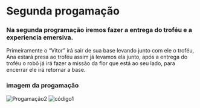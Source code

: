 # Segunda progamação
### Na segunda programação iremos fazer a entrega do troféu e a experiencia emersiva. 
Primeiramente o “Vitor” irá sair de sua base levando junto com ele o troféu, Ana estará presa ao troféu assim já levamos ela junto, 
após a entrega do troféu o robô já irá fazer a missão da flor que está ao seu lado, para encerrar ele irá retornar a base.  
### imagem da progamação
![Progamação2](progamação2.png) 
![código1](flor.llsp3)
